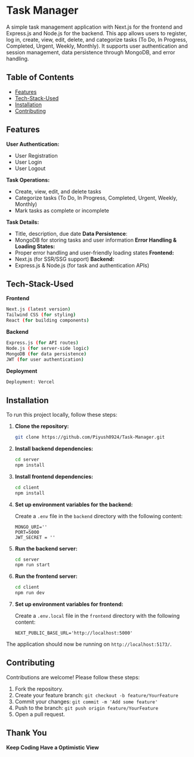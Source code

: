 # Task Manager

A simple task management application with Next.js for the frontend and Express.js and Node.js for the backend. This app allows users to register, log in, create, view, edit, delete, and categorize tasks (To Do, In Progress, Completed, Urgent, Weekly, Monthly). It supports user authentication and session management, data persistence through MongoDB, and error handling.

## Table of Contents

- [Features](#features)
- [Tech-Stack-Used](#tech-stack-used)
- [Installation](#installation)
- [Contributing](#contributing)

## Features

**User Authentication:**

- User Registration
- User Login
- User Logout

**Task Operations:**

- Create, view, edit, and delete tasks
- Categorize tasks (To Do, In Progress, Completed, Urgent, Weekly, Monthly)
- Mark tasks as complete or incomplete

**Task Details:**

- Title, description, due date
  **Data Persistence**:
- MongoDB for storing tasks and user information
  **Error Handling & Loading States:**
- Proper error handling and user-friendly loading states
  **Frontend:**
- Next.js (for SSR/SSG support)
  **Backend:**
- Express.js & Node.js (for task and authentication APIs)

## Tech-Stack-Used

**Frontend**

```bash
Next.js (latest version)
Tailwind CSS (for styling)
React (for building components)
```

**Backend**

```bash
Express.js (for API routes)
Node.js (for server-side logic)
MongoDB (for data persistence)
JWT (for user authentication)

```

**Deployment**

```bash
Deployment: Vercel
```

## Installation

To run this project locally, follow these steps:

1. **Clone the repository:**

   ```bash
   git clone https://github.com/Piyush0924/Task-Manager.git
   ```

2. **Install backend dependencies:**

   ```bash
   cd server
   npm install
   ```

3. **Install frontend dependencies:**

   ```bash
   cd client
   npm install
   ```

4. **Set up environment variables for the backend:**

   Create a `.env` file in the `backend` directory with the following content:

   ```env
   MONGO_URI=''
   PORT=5000
   JWT_SECRET = ''

   ```

5. **Run the backend server:**

   ```bash
   cd server
   npm run start
   ```

6. **Run the frontend server:**
   ```bash
   cd client
   npm run dev
   ```
7. **Set up environment variables for frontend:**

   Create a `.env.local` file in the `frontend` directory with the following content:

   ```env
   NEXT_PUBLIC_BASE_URL='http://localhost:5000'
   ```

The application should now be running on `http://localhost:5173/`.

## Contributing

Contributions are welcome! Please follow these steps:

1. Fork the repository.
2. Create your feature branch: `git checkout -b feature/YourFeature`
3. Commit your changes: `git commit -m 'Add some feature'`
4. Push to the branch: `git push origin feature/YourFeature`
5. Open a pull request.

## Thank You

**Keep Coding Have a Optimistic View**
